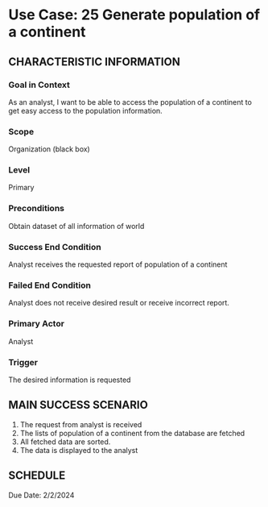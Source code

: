 # Use Case: 25	Generate population of a continent

## CHARACTERISTIC INFORMATION
### Goal in Context
As an analyst, I want to be able to access the population of a continent to get easy access to the population information.
### Scope
Organization (black box)
### Level
Primary
### Preconditions
Obtain dataset of all information of world
### Success End Condition
Analyst receives the requested report of population of a continent
### Failed End Condition
Analyst does not receive desired result or receive incorrect report.

### Primary Actor
Analyst
### Trigger
The desired information is requested

## MAIN SUCCESS SCENARIO
1.  The request from analyst is received
2.  The lists of population of a continent from the database are fetched
3.  All fetched data are sorted.
4.  The data is displayed to the analyst

## SCHEDULE
Due Date: 2/2/2024
